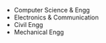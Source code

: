 <html> 
<head> 
<title>program 11</title> 
</head> 
<body> 
<ul> 
<li> Computer Science & Engg</li> 
<li>Electronics & Communication</li> 
<li>Civil Engg</li> 
<li>Mechanical Engg</li> 
</ul> 
</body> 
</html> 
